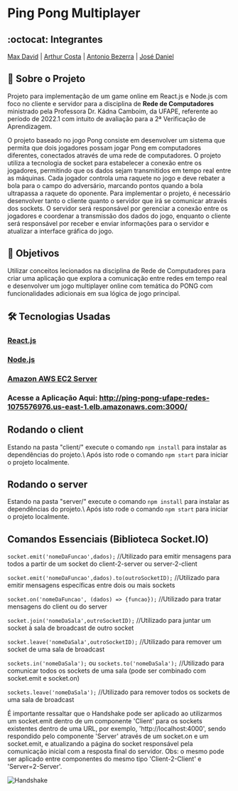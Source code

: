 # Ping Pong Multiplayer

## :octocat: Integrantes
[Max David](https://github.com/maxdavidsouza) | [Arthur Costa](https://github.com/arthur007110) | [Antonio Bezerra](https://github.com/antoniobezerra01) | [José Daniel](https://github.com/JoseDanielF)

## :page_with_curl: Sobre o Projeto
Projeto para implementação de um game online em React.js e Node.js com foco no cliente e servidor para a disciplina de __Rede de Computadores__ ministrado pela Professora Dr. Kádna Camboim, da UFAPE, referente ao período de 2022.1 com intuito de avaliação para a 2ª Verificação de Aprendizagem.

O projeto baseado no jogo Pong consiste em desenvolver um sistema que permita que dois jogadores possam jogar Pong em computadores diferentes, conectados através de uma rede de computadores. O projeto utiliza a tecnologia de socket para estabelecer a conexão entre os jogadores, permitindo que os dados sejam transmitidos em tempo real entre as máquinas. Cada jogador controla uma raquete no jogo e deve rebater a bola para o campo do adversário, marcando pontos quando a bola ultrapassa a raquete do oponente. Para implementar o projeto, é necessário desenvolver tanto o cliente quanto o servidor que irá se comunicar através dos sockets. O servidor será responsável por gerenciar a conexão entre os jogadores e coordenar a transmissão dos dados do jogo, enquanto o cliente será responsável por receber e enviar informações para o servidor e atualizar a interface gráfica do jogo.

## :round_pushpin: Objetivos
Utilizar conceitos lecionados na disciplina de Rede de Computadores para criar uma aplicação que explora a comunicação entre redes em tempo real e desenvolver um jogo multiplayer online com temática do PONG com funcionalidades adicionais em sua lógica de jogo principal.

## :hammer_and_wrench: Tecnologias Usadas
### [React.js](https://react.dev/)
### [Node.js](https://nodejs.org/en)
### [Amazon AWS EC2 Server](https://aws.amazon.com)

### Acesse a Aplicação Aqui: http://ping-pong-ufape-redes-1075576976.us-east-1.elb.amazonaws.com:3000/

## Rodando o client

Estando na pasta "client/" execute o comando `npm install` para instalar as dependências do projeto.\ 
Após isto rode o comando `npm start` para iniciar o projeto localmente.

## Rodando o server

Estando na pasta "server/" execute o comando `npm install` para instalar as dependências do projeto.\ 
Após isto rode o comando `npm start` para iniciar o projeto localmente.

## Comandos Essenciais (Biblioteca Socket.IO)

`socket.emit('nomeDaFuncao',dados);` //Utilizado para emitir mensagens para todos a partir de um socket do client-2-server ou server-2-client

`socket.emit('nomeDaFuncao',dados).to(outroSocketID);` //Utilizado para emitir mensagens específicas entre dois ou mais sockets

`socket.on('nomeDaFuncao', (dados) => {funcao});` //Utilizado para tratar mensagens do client ou do server

`socket.join('nomeDaSala',outroSocketID);` //Utilizado para juntar um socket à sala de broadcast de outro socket

`socket.leave('nomeDaSala',outroSocketID);` //Utilizado para remover um socket de uma sala de broadcast

`sockets.in('nomeDaSala');` ou `sockets.to('nomeDaSala');` //Utilizado para comunicar todos os sockets de uma sala (pode ser combinado com socket.emit e socket.on)

`sockets.leave('nomeDaSala');` //Utilizado para remover todos os sockets de uma sala de broadcast

É importante ressaltar que o Handshake pode ser aplicado ao utilizarmos um socket.emit dentro de um componente 'Client' para os sockets existentes dentro de uma URL, por exemplo, 'http://localhost:4000', sendo respondido pelo componente 'Server' através de um socket.on e um socket.emit, e atualizando a página do socket responsável pela comunicação inicial com a resposta final do servidor. Obs: o mesmo pode ser aplicado entre componentes do mesmo tipo 'Client-2-Client' e 'Server=2-Server'.

![Handshake](https://user-images.githubusercontent.com/89958956/231743908-1da1b25c-de94-447d-a70f-303e3c243852.png)
